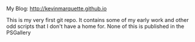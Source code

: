 My Blog: http://kevinmarquette.github.io

This is my very first git repo. It contains some of my early work and other odd scripts that I don't have a home for. None of this is published in the PSGallery

